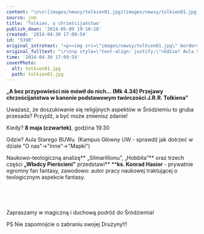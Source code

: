 ```yaml
---
content: "\n\n![images/newsy/tolkien01.jpg](images/newsy/tolkien01.jpg)**„A bez przypowieści nie mówił do nich... (Mk 4.34) Przejawy chrześcijaństwa w kanonie podstawowym twórczości J.R.R. Tolkiena”**\n\r\n\nUważasz, że doszukiwanie się religijnych aspektów w Śródziemiu to gruba przesada? Przyjdź, a być może zmienisz zdanie!\n\r\n\nKiedy? **8 maja (czwartek)**,\_godzina 19:30\n\r\n\n<!--{{intro-break}}-->\n\r\n\nGdzie? Aula Starego BUWu\_\n(Kampus Główny UW - sprawdź jak dotrzeć w dziale \"O nas\"-&gt;\"Inne\"-&gt;\"Mapki\")\n\r\nNaukowo-teologiczną analizę** „Silmarillionu”, „Hobbita”** oraz trzech części **„Władcy Pierścieni”** przedstawi**\_****ks. Konrad Hasior** - prywatnie ogromny fan fantasy, zawodowo: autor pracy naukowej traktującej o teologicznym aspekcie fantasy.\n\r\n\n\_\n\r\n\n\_\n\r\n\nZapraszamy w magiczną i duchową podróż do Śródziemia! \_\n\r\n\nPS Nie zapomnijcie o zabraniu swojej Drużyny!!!\n"
source: jom
title: 'Tolkien, a chrześcijaństwo'
publish_down: '2014-05-09 19:10:18'
created: '2014-04-30 17:09:54'
id: '5390'
original_introtext: "<p><img src=\"images/newsy/tolkien01.jpg\" border=\"0\" width=\"250\" height=\"171\" style=\"float: left; margin-left: 10px; margin-right: 10px;\" /><strong>„A bez przypowieści nie mówił do nich... (Mk 4.34) Przejawy chrześcijaństwa w kanonie podstawowym twórczości J.R.R. Tolkiena”</strong></p>\r\n<p style=\"text-align: justify;\">Uważasz, że doszukiwanie się religijnych aspektów w Śródziemiu to gruba przesada? Przyjdź, a być może zmienisz zdanie!</p>\r\n<p style=\"text-align: justify;\">Kiedy? <strong>8 maja (czwartek)</strong>,\_godzina 19:30</p>\r\n"
original_fulltext: "\r\n<p style=\"text-align: justify;\">Gdzie? Aula Starego BUWu\_<br />(Kampus Główny UW - sprawdź jak dotrzeć w dziale \"O nas\"-&gt;\"Inne\"-&gt;\"Mapki\")</p>\r\n<p style=\"text-align: justify;\"><br />Naukowo-teologiczną analizę<strong> „Silmarillionu”, „Hobbita”</strong> oraz trzech części <strong>„Władcy Pierścieni”</strong> przedstawi<strong>\_</strong><strong>ks. Konrad Hasior</strong> - prywatnie ogromny fan fantasy, zawodowo: autor pracy naukowej traktującej o teologicznym aspekcie fantasy.</p>\r\n<p>\_</p>\r\n<p>\_</p>\r\n<p>Zapraszamy w magiczną i duchową podróż do Śródziemia! \_</p>\r\n<p>PS Nie zapomnijcie o zabraniu swojej Drużyny!!!</p>"
time: '2014-04-30 17:09:54'
coverPhoto:
  alt: tolkien01.jpg
  path: tolkien01.jpg
---
```

**„A bez przypowieści nie mówił do nich... (Mk 4.34) Przejawy chrześcijaństwa w kanonie podstawowym twórczości J.R.R. Tolkiena”**


Uważasz, że doszukiwanie się religijnych aspektów w Śródziemiu to gruba przesada? Przyjdź, a być może zmienisz zdanie!


Kiedy? **8 maja (czwartek)**, godzina 19:30


<!--{{intro-break}}-->


Gdzie? Aula Starego BUWu 
(Kampus Główny UW - sprawdź jak dotrzeć w dziale "O nas"-&gt;"Inne"-&gt;"Mapki")

Naukowo-teologiczną analizę** „Silmarillionu”, „Hobbita”** oraz trzech części **„Władcy Pierścieni”** przedstawi** ****ks. Konrad Hasior** - prywatnie ogromny fan fantasy, zawodowo: autor pracy naukowej traktującej o teologicznym aspekcie fantasy.


 


 


Zapraszamy w magiczną i duchową podróż do Śródziemia!  


PS Nie zapomnijcie o zabraniu swojej Drużyny!!!


<!--{{json:{"created_date":"2014-04-30 17:09:54","publish_down":"2014-05-09 19:10:18","id":"5390"}}}-->